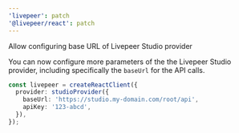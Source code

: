 ```yaml
---
'livepeer': patch
'@livepeer/react': patch
---
```


Allow configuring base URL of Livepeer Studio provider

You can now configure more parameters of the the Livepeer Studio provider,
including specifically the `baseUrl` for the API calls.

```ts
const livepeer = createReactClient({
  provider: studioProvider({
    baseUrl: 'https://studio.my-domain.com/root/api',
    apiKey: '123-abcd',
  }),
});
```
